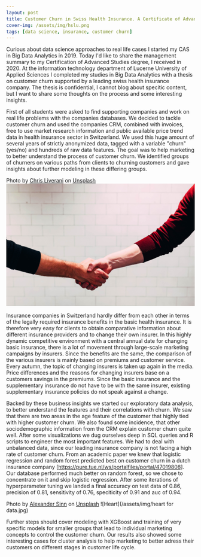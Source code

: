 ```yaml
---
layout: post
title: Customer Churn in Swiss Health Insurance. A Certificate of Advanced Studies Thesis.
cover-img: /assets/img/hslu.png
tags: [data science, insurance, customer churn]
---
```


Curious about data science approaches to real life cases I started my CAS in Big Data Analytics in 2019. Today I'd like to share the management summary to my Certification of Advanced Studies degree, I received in 2020. At the information technology department of Lucerne University of Applied Sciences I completed my studies in Big Data Analytics with a thesis on customer churn supported by a leading swiss health insurance company. The thesis is confidential, I cannot blog about specitic content, but I want to share some thoughts on the process and some interesting insights. 

First of all students were asked to find supporting companies and work on real life problems with the companies databases. We decided to tackle customer churn and used the companies CRM, combined with invoices, free to use market research information and public available price trend data in health insurance sector in Switzerland. We used this huge amount of several years of strictly anonymized data, tagged with a variable "churn" (yes/no) and hundreds of raw data features. The goal was to help marketing to better understand the process of customer churn. We identified groups of churners on various paths from clients to churning customers and gave insights about further modeling in these differing groups.

<span>Photo by <a href="https://unsplash.com/@chrisliverani?utm_source=unsplash&amp;utm_medium=referral&amp;utm_content=creditCopyText">Chris Liverani</a> on <a href="https://unsplash.com/s/photos/customer?utm_source=unsplash&amp;utm_medium=referral&amp;utm_content=creditCopyText">Unsplash</a></span> ![Churn](/assets/img/churn.jpg)

Insurance companies in Switzerland hardly differ from each other in terms of the legally required insurance benefits in the basic health insurance. It is therefore very easy for clients to obtain comparative information about different insurance providers and to change their own insurer. In this highly dynamic competitive environment with a central annual date for changing basic insurance, there is a lot of movement through large-scale marketing campaigns by insurers. Since the benefits are the same, the comparison of the various insurers is mainly based on premiums and customer service. Every autumn, the topic of changing insurers is taken up again in the media. Price differences and the reasons for changing insurers base on a customers savings in the premiums. Since the basic insurance and the supplementary insurance do not have to be with the same insurer, existing supplementary insurance policies do not speak against a change. 

Backed by these business insights we started our exploratory data analysis, to better understand the features and their correlations with churn. We saw that there are two areas in the age feature of the customer that highly tied with higher customer churn. We also found some incidence, that other sociodemographic information from the CRM explain customer churn quite well. After some visualizations we dug ourselves deep in SQL queries and R scripts to engineer the most important features. We had to deal with unbalanced data, since our leading insurance company is not facing a high rate of customer churn. From an academic paper we knew that logistic regression and random forest predicted best on customer churn in a dutch insurance company [https://pure.tue.nl/ws/portalfiles/portal/47019808]. Our database performed much better on random forest, so we chose to concentrate on it and skip logistic regression. After some iterations of hyperparameter tuning we landed a final accuracy on test data of 0.86, precision of 0.81, sensitivity of 0.76, speciticity of 0.91 and auc of 0.94.

<span>Photo by <a href="https://unsplash.com/@swimstaralex?utm_source=unsplash&amp;utm_medium=referral&amp;utm_content=creditCopyText">Alexander Sinn</a> on <a href="https://unsplash.com/s/photos/data?utm_source=unsplash&amp;utm_medium=referral&amp;utm_content=creditCopyText">Unsplash</a></span> ![Heart](/assets/img/heart for data.jpg)

Further steps should cover modeling with XGBoost and training of very specific models for smaller groups that lead to individual marketing concepts to control the customer churn. Our results also showed some interesting cases for cluster analysis to help marketing to better adress their customers on different stages in customer life cycle.
